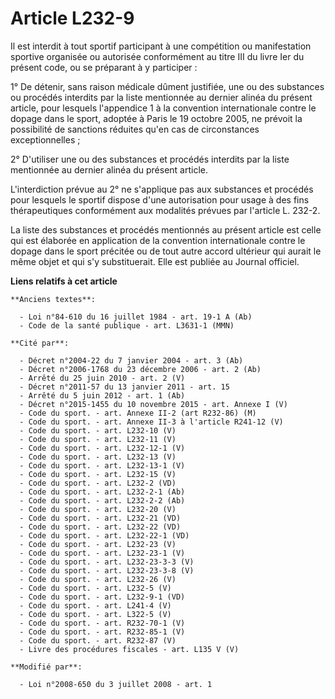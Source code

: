 # Article L232-9

Il est interdit à tout sportif participant à une compétition ou manifestation sportive organisée ou autorisée conformément au
titre III du livre Ier du présent code, ou se préparant à y participer : 

1° De détenir, sans raison médicale dûment justifiée, une ou des substances ou procédés interdits par la liste mentionnée au
dernier alinéa du présent article, pour lesquels l'appendice 1 à la convention internationale contre le dopage dans le sport,
adoptée à Paris le 19 octobre 2005, ne prévoit la possibilité de sanctions réduites qu'en cas de circonstances
exceptionnelles ; 

2° D'utiliser une ou des substances et procédés interdits par la liste mentionnée au dernier alinéa du présent article.

L'interdiction prévue au 2° ne s'applique pas aux substances et procédés pour lesquels le sportif dispose d'une autorisation
pour usage à des fins thérapeutiques conformément aux modalités prévues par l'article L. 232-2. 

La liste des substances et procédés mentionnés au présent article est celle qui est élaborée en application de la convention
internationale contre le dopage dans le sport précitée ou de tout autre accord ultérieur qui aurait le même objet et qui s'y
substituerait. Elle est publiée au Journal officiel.

**Liens relatifs à cet article**

	**Anciens textes**:

	  - Loi n°84-610 du 16 juillet 1984 - art. 19-1 A (Ab)
	  - Code de la santé publique - art. L3631-1 (MMN)

	**Cité par**:

	  - Décret n°2004-22 du 7 janvier 2004 - art. 3 (Ab)
	  - Décret n°2006-1768 du 23 décembre 2006 - art. 2 (Ab)
	  - Arrêté du 25 juin 2010 - art. 2 (V)
	  - Décret n°2011-57 du 13 janvier 2011 - art. 15
	  - Arrêté du 5 juin 2012 - art. 1 (Ab)
	  - Décret n°2015-1455 du 10 novembre 2015 - art. Annexe I (V)
	  - Code du sport. - art. Annexe II-2 (art R232-86) (M)
	  - Code du sport. - art. Annexe II-3 à l'article R241-12 (V)
	  - Code du sport. - art. L232-10 (V)
	  - Code du sport. - art. L232-11 (V)
	  - Code du sport. - art. L232-12-1 (V)
	  - Code du sport. - art. L232-13 (V)
	  - Code du sport. - art. L232-13-1 (V)
	  - Code du sport. - art. L232-15 (V)
	  - Code du sport. - art. L232-2 (VD)
	  - Code du sport. - art. L232-2-1 (Ab)
	  - Code du sport. - art. L232-2-2 (Ab)
	  - Code du sport. - art. L232-20 (V)
	  - Code du sport. - art. L232-21 (VD)
	  - Code du sport. - art. L232-22 (VD)
	  - Code du sport. - art. L232-22-1 (VD)
	  - Code du sport. - art. L232-23 (V)
	  - Code du sport. - art. L232-23-1 (V)
	  - Code du sport. - art. L232-23-3-3 (V)
	  - Code du sport. - art. L232-23-3-8 (V)
	  - Code du sport. - art. L232-26 (V)
	  - Code du sport. - art. L232-5 (V)
	  - Code du sport. - art. L232-9-1 (VD)
	  - Code du sport. - art. L241-4 (V)
	  - Code du sport. - art. L322-5 (V)
	  - Code du sport. - art. R232-70-1 (V)
	  - Code du sport. - art. R232-85-1 (V)
	  - Code du sport. - art. R232-87 (V)
	  - Livre des procédures fiscales - art. L135 V (V)

	**Modifié par**:

	  - Loi n°2008-650 du 3 juillet 2008 - art. 1
